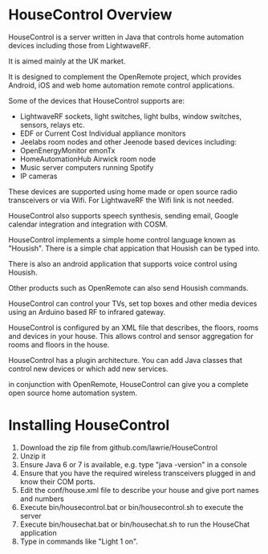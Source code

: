 # HouseControl Overview

HouseControl is a server written in Java that controls home automation devices including those from LightwaveRF.

It is aimed mainly at the UK market.

It is designed to complement the OpenRemote project, which provides Android, iOS and web home automation remote control applications.

Some of the devices that HouseControl supports are:

* LightwaveRF sockets, light switches, light bulbs, window switches, sensors, relays etc.
* EDF or Current Cost Individual appliance monitors
* Jeelabs room nodes and other Jeenode based devices including:
 * OpenEnergyMonitor emonTx
 * HomeAutomationHub Airwick room node
* Music server computers running Spotify
* IP cameras

These devices are supported using home made or open source radio transceivers or via Wifi. For LightwaveRF the Wifi link is not needed.

HouseControl also supports speech synthesis, sending email, Google calendar integration and integration with COSM.

HouseControl implements a simple home control language known as "Housish". There is a simple chat appication that Housish can be typed into.

There is also an android application that supports voice control using Housish.

Other products such as OpenRemote can also send Housish commands.

HouseControl can control your TVs, set top boxes and other media devices using an Arduino based RF to infrared gateway.

HouseControl is configured by an XML file that describes, the floors, rooms and devices in your house. 
This allows control and sensor aggregation for rooms and floors in the house.

HouseControl has a plugin architecture. You can add Java classes that control new devices or which add new services.

in conjunction with OpenRemote, HouseControl can give you a complete open source home automation system.

# Installing HouseControl

1. Download the zip file from github.com/lawrie/HouseControl
2. Unzip it 
3. Ensure Java 6 or 7 is available, e.g. type "java -version" in a console
4. Ensure that you have the required wireless transceivers plugged in and know their COM ports.
5. Edit the conf/house.xml file to describe your house and give port names and numbers
6. Execute bin/housecontrol.bat or bin/housecontrol.sh to execute the server
7. Execute bin/housechat.bat or bin/housechat.sh to run the HouseChat application
8. Type in commands like "Light 1 on".